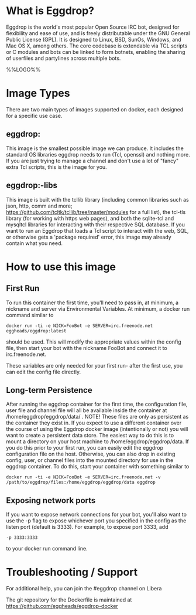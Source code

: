 # What is Eggdrop?

Eggdrop is the world's most popular Open Source IRC bot, designed for flexibility and ease of use, and is freely distributable under the GNU General Public License (GPL). It is designed to Linux, BSD, SunOs, Windows, and Mac OS X, among others. The core codebase is extendable via TCL scripts or C modules and bots can be linked to form botnets, enabling the sharing of userfiles and partylines across multiple bots.

%%LOGO%%

# Image Types

There are two main types of images supported on docker, each designed for a specific use case.

## eggdrop:<version>

This image is the smallest possible image we can produce. It includes the standard OS libraries eggdrop needs to run (Tcl, openssl) and nothing more. If you are just trying to manage a channel and don't use a lot of "fancy" extra Tcl scripts, this is the image for you.

## eggdrop:<version>-libs

This image is built with the tcllib library (including common libraries such as json, http, comm and more; https://github.com/tcltk/tcllib/tree/master/modules for a full list), the tcl-tls library (for working with https web pages), and both the sqlite-tcl and mysqltcl libraries for interacting with their respective SQL database. If you want to run an Eggdrop that loads a Tcl script to interact with the web, SQL, or otherwise gets a 'package required' error, this image may already contain what you need.

# How to use this image

## First Run

To run this container the first time, you'll need to pass in, at minimum, a nickname and server via Environmental Variables. At minimum, a docker run command similar to

	docker run -ti -e NICK=FooBot -e SERVER=irc.freenode.net eggheads/eggdrop:latest

should be used. This will modify the appropriate values within the config file, then start your bot with the nickname FooBot and connect it to irc.freenode.net.

These variables are only needed for your first run- after the first use, you can edit the config file directly.

## Long-term Persistence

After running the eggdrop container for the first time, the configuration file, user file and channel file will all be available inside the container at /home/eggdrop/eggdrop/data/ . NOTE! These files are only as persistent as the container they exist in. If you expect to use a different container over the course of using the Eggdrop docker image (intentionally or not) you will want to create a persistent data store. The easiest way to do this is to mount a directory on your host machine to /home/eggdrop/eggdrop/data. If you do this prior to your first run, you can easily edit the eggdrop configuration file on the host. Otherwise, you can also drop in existing config, user, or channel files into the mounted directory for use in the eggdrop container. To do this, start your container with something similar to

	docker run -ti -e NICK=FooBot -e SERVER=irc.freenode.net -v /path/to/eggdrop/files:/home/eggdrop/eggdrop/data eggdrop

## Exposing network ports

If you want to expose network connections for your bot, you'll also want to use the -p flag to expose whichever port you specified in the config as the listen port (default is 3333). For example, to expose port 3333, add

	-p 3333:3333

to your docker run command line.

# Troubleshooting / Support

For additional help, you can join the #eggdrop channel on Libera

The git repository for the Dockerfile is maintained at https://github.com/eggheads/eggdrop-docker

